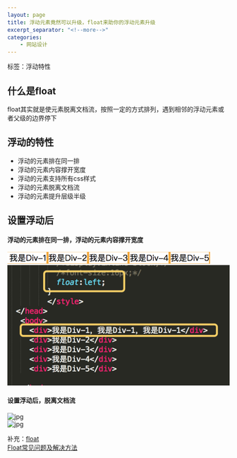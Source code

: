 ```yaml
---
layout: page
title: 浮动元素竟然可以升级，float来助你的浮动元素升级  
excerpt_separator: "<!--more-->"
categories:
    - 网站设计
---   
```

标签：浮动特性  
 
 
  
<!--more-->  
  
## 什么是float  
float其实就是使元素脱离文档流，按照一定的方式排列，遇到相邻的浮动元素或者父级的边界停下  
  
## 浮动的特性  

- 浮动的元素排在同一排
- 浮动的元素内容撑开宽度
- 浮动的元素支持所有css样式
- 浮动的元素脱离文档流
- 浮动的元素提升层级半级  
  
## 设置浮动后  
#### 浮动的元素排在同一排，浮动的元素内容撑开宽度  
![jpg](assets/images/浮动1.png)  
![jpg](assets/images/浮动2.png)  
  
#### 设置浮动后，脱离文档流  
![jpg](assets/images/浮动3.png)  
![jpg](assets/images/浮动4.png)  
  
补充：[float](https://www.runoob.com/css/css-float.html)  
[Float常见问题及解决方法](https://download.csdn.net/download/qq_43104205/10902222)